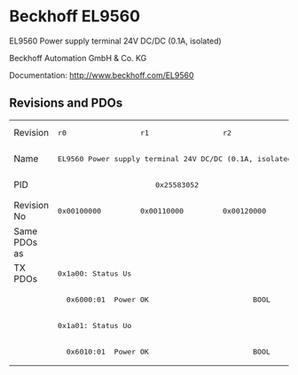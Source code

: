 # Beckhoff EL9560

EL9560 Power supply terminal 24V DC/DC (0.1A, isolated)

Beckhoff Automation GmbH & Co. KG

Documentation: <a href="http://www.beckhoff.com/EL9560">http://www.beckhoff.com/EL9560</a>

## Revisions and PDOs
<table>
<tr >
<td class="first">Revision</td>
<td ><pre>r0</pre></td>
<td ><pre>r1</pre></td>
<td ><pre>r2</pre></td>
</tr>
<tr >
<td class="first">Name</td>
<td  colspan=3 align="center"><pre>EL9560 Power supply terminal 24V DC/DC (0.1A, isolated)</pre></td>
</tr>
<tr >
<td class="first">PID</td>
<td  colspan=3 align="center"><pre>0x25583052</pre></td>
</tr>
<tr >
<td class="first">Revision No</td>
<td ><pre>0x00100000</pre></td>
<td ><pre>0x00110000</pre></td>
<td ><pre>0x00120000</pre></td>
</tr>
<tr >
<td class="first">Same PDOs as</td>
<td  colspan=3 align="center"></td>
</tr>
<tr class="txpdo pdosection">
<td class="first" rowspan=4 valign=top>TX PDOs</td>
<td colspan=3 align="left"><pre>0x1a00: Status Us</pre></td>
<td></td>
</tr>
<tr class="txpdo">
<td class="first" colspan=3 align="left"><pre>  0x6000:01  Power OK                        BOOL</pre></td>
</tr>
<tr class="txpdo pdosection">
<td class="first" colspan=3 align="left"><pre>0x1a01: Status Uo</pre></td>
</tr>
<tr class="txpdo">
<td class="first" colspan=3 align="left"><pre>  0x6010:01  Power OK                        BOOL</pre></td>
</tr>
</table>
